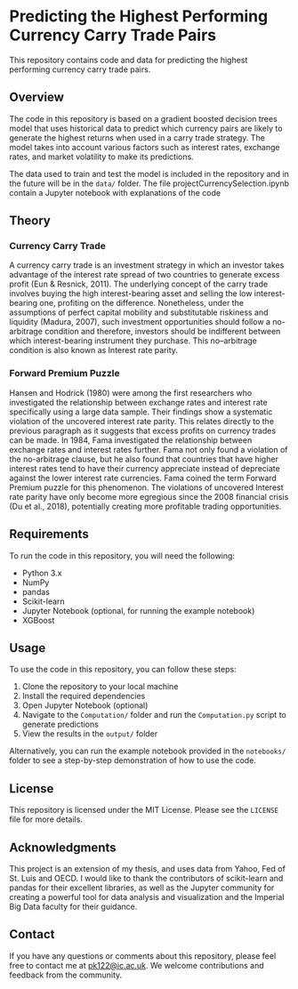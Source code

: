 # Predicting the Highest Performing Currency Carry Trade Pairs

This repository contains code and data for predicting the highest performing currency carry trade pairs. 

## Overview

The code in this repository is based on a gradient boosted decision trees model that uses historical data to predict which currency pairs are likely to generate the highest returns when used in a carry trade strategy. The model takes into account various factors such as interest rates, exchange rates, and market volatility to make its predictions. 

The data used to train and test the model is included in the repository and in the future will be in the `data/` folder. The file projectCurrencySelection.ipynb contain a Jupyter notebook with explanations of the code 

## Theory 

### Currency Carry Trade

A currency carry trade is an investment strategy in which an investor takes advantage of the interest rate spread of two countries to generate excess profit (Eun & Resnick, 2011). The underlying concept of the carry trade involves buying the high interest-bearing asset and selling the low interest-bearing one, profiting on the difference. Nonetheless, under the assumptions of perfect capital mobility and substitutable riskiness and liquidity (Madura, 2007), such investment opportunities should follow a no-arbitrage condition and therefore, investors should be indifferent between which interest-bearing instrument they purchase. This no–arbitrage condition is also known as Interest rate parity.


### Forward Premium Puzzle

Hansen and Hodrick (1980) were among the first researchers who investigated the relationship between exchange rates and interest rate specifically using a large data sample. Their findings show a systematic violation of the uncovered interest rate parity. This relates directly to the previous paragraph as it suggests that excess profits on currency trades can be made. In 1984, Fama investigated the relationship between exchange rates and interest rates further. Fama not only found a violation of the no-arbitrage clause, but he also found that countries that have higher interest rates tend to have their currency appreciate instead of depreciate against the lower interest rate currencies. Fama coined the term Forward Premium puzzle for this phenomenon. The violations of uncovered Interest rate parity have only become more egregious since the 2008 financial crisis (Du et al., 2018), potentially creating more profitable trading opportunities.

## Requirements

To run the code in this repository, you will need the following:

- Python 3.x
- NumPy
- pandas
- Scikit-learn
- Jupyter Notebook (optional, for running the example notebook)
- XGBoost

## Usage

To use the code in this repository, you can follow these steps:

1. Clone the repository to your local machine
2. Install the required dependencies
3. Open Jupyter Notebook (optional)
4. Navigate to the `Computation/` folder and run the `Computation.py` script to generate predictions
5. View the results in the `output/` folder

Alternatively, you can run the example notebook provided in the `notebooks/` folder to see a step-by-step demonstration of how to use the code.

## License

This repository is licensed under the MIT License. Please see the `LICENSE` file for more details.

## Acknowledgments

This project is an extension of my thesis, and uses data from Yahoo, Fed of St. Luis and OECD. I would like to thank the contributors of scikit-learn and pandas for their excellent libraries, as well as the Jupyter community for creating a powerful tool for data analysis and visualization and the Imperial Big Data faculty for their guidance. 

## Contact

If you have any questions or comments about this repository, please feel free to contact me at pk122@ic.ac.uk. We welcome contributions and feedback from the community.
